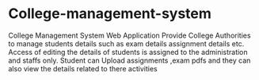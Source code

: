 # College-management-system
College Management System Web Application Provide College Authorities to manage students details such as exam details assignment details etc. Access of editing the details of students is assigned to the administration and staffs only. Student can Upload assignments ,exam pdfs and they can also view the details related to there activities
